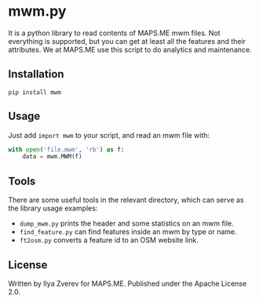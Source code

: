 # mwm.py

It is a python library to read contents of MAPS.ME mwm files. Not everything
is supported, but you can get at least all the features and their attributes.
We at MAPS.ME use this script to do analytics and maintenance.

## Installation

    pip install mwm

## Usage

Just add `import mwm` to your script, and read an mwm file with:

```python
with open('file.mwm', 'rb') as f:
    data = mwm.MWM(f)
```

## Tools

There are some useful tools in the relevant directory, which can serve as
the library usage examples:

* `dump_mwm.py` prints the header and some statistics on an mwm file.
* `find_feature.py` can find features inside an mwm by type or name.
* `ft2osm.py` converts a feature id to an OSM website link.

## License

Written by Ilya Zverev for MAPS.ME. Published under the Apache License 2.0.

